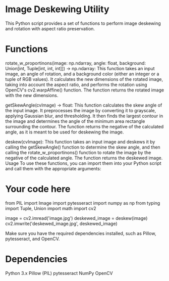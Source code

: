 # Image Deskewing Utility
This Python script provides a set of functions to perform image deskewing and rotation with aspect ratio preservation.

# Functions
rotate_w_proportinons(image: np.ndarray, angle: float, background: Union[int, Tuple[int, int, int]]) -> np.ndarray:
This function takes an input image, an angle of rotation, and a background color (either an integer or a tuple of RGB values).
It calculates the new dimensions of the rotated image, taking into account the aspect ratio, and performs the rotation using OpenCV's cv2.warpAffine() function.
The function returns the rotated image with the new dimensions.

getSkewAngle(cvImage) -> float:
This function calculates the skew angle of the input image.
It preprocesses the image by converting it to grayscale, applying Gaussian blur, and thresholding.
It then finds the largest contour in the image and determines the angle of the minimum area rectangle surrounding the contour.
The function returns the negative of the calculated angle, as it is meant to be used for deskewing the image.

deskew(cvImage):
This function takes an input image and deskews it by calling the getSkewAngle() function to determine the skew angle, and then calling the rotate_w_proportinons() function to rotate the image by the negative of the calculated angle.
The function returns the deskewed image.
Usage
To use these functions, you can import them into your Python script and call them with the appropriate arguments:

# Your code here
from PIL import Image
import pytesseract
import numpy as np
from typing import Tuple, Union
import math
import cv2

image = cv2.imread('image.jpg')
deskewed_image = deskew(image)
cv2.imwrite('deskewed_image.jpg', deskewed_image)


Make sure you have the required dependencies installed, such as Pillow, pytesseract, and OpenCV.

# Dependencies
Python 3.x
Pillow (PIL)
pytesseract
NumPy
OpenCV
